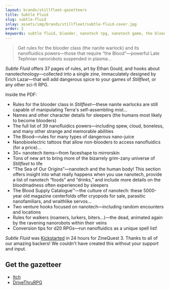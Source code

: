 ```yaml
---
layout: brands/stillfleet-gazetteers
title: Subtle Fluid
slug: subtle-fluid
inlay: assets/img/brands/stillfleet/subtle-fluid-cover.jpg
order: 2
keywords: subtle fluid, blooder, nanotech rpg, nanotech game, the blood rpg, stillfleet class, stillfleet ventures, nanofluidics, nanotech, nanotechnology, nanorobots, nanobots, nanobio rpg, wetware rpg
---
```


> Get rules for the blooder class (the nanite warlock) and its nanofluidics powers—those that require “the Blood”—powerful Late Tephnian nanorobots suspended in plasma…

*Subtle Fluid* offers 37 pages of rules, art by Ethan Gould, and hooks about nanotechnology—collected into a single zine, immaculately designed by Erich Lazar—that will add dangerous spice to your games of *Stillfleet*, or any other sci-fi RPG.

Inside the PDF:

- Rules for the blooder class in *Stillfleet*—these nanite warlocks are still capable of manipulating Terra's self-assembling mist…
- Names and other character details for sleepers (the humans most likely to become blooders)
- The full list of 39 nanofluidics powers—including spew, cloud, boneless, and many other strange and memorable abilities
- The Blood—rules for many types of dangerous nano-juice
- Nanobioelectric tattoos that allow non-blooders to access nanofluidics (for a price)…
- 30+ nanotech items—from faceshape to mirrorskin
- Tons of new art to bring more of the bizarrely grim-zany universe of *Stillfleet* to life
- “The Sea of Our Origins”—nanotech and the human body! This section offers insight into what really happens when you use nanotech, provide a list of nanotech “foods” and “drinks,” and include more details on the bloodmadness often experienced by sleepers
- The Blood Supply Catalogue™—the culture of nanotech: these 5000-year old magazine centerfolds offer cryopods for sale, parasitic nanofamiliars, and wraithlike servos… 
- Two venture hooks focused on nanotech—including random encounters and locations
- Rules for walkers (roamers, lurkers, biters…)—the dead, animated again by the ravening nanorobots within their veins
- Conversion tips for d20 RPGs—run nanofluidics as a unique spell list!

*Subtle Fluid* was [Kickstarted](https://www.kickstarter.com/projects/wythe/subtle-fluid/) in 24 hours for ZineQuest 3. Thanks to all of our amazing backers! We couldn't have created this without your support and input.

## Get the gazetteer

<ul class="rowlist">
  <li>
    <a href="https://stillfleet.itch.io/subtle-fluid" class="external itchio dark">
      Itch
    </a>
  </li>
  <li>
    <a href="https://www.drivethrurpg.com/product/356269/Subtle-Fluid--The-blooder" class="external drivethrurpg dark">
      DriveThruRPG
    </a>
  </li>  
</ul>